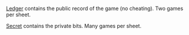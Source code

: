 [Ledger](BattleShip/ledger.html) contains the public record of the game (no cheating). Two games per sheet.

[Secret](secret.html) contains the private bits. Many games per sheet.
